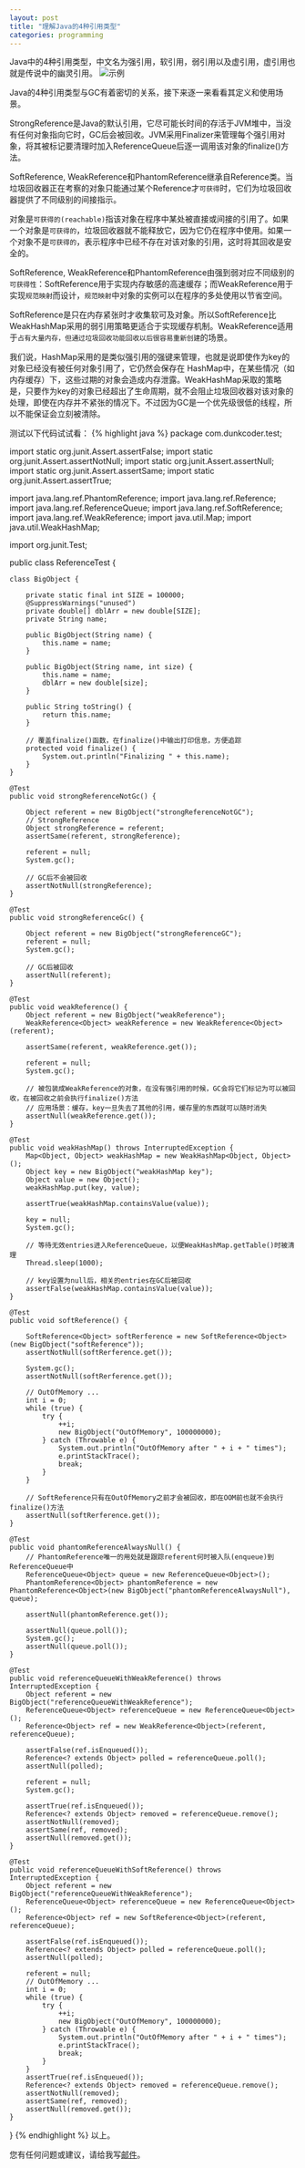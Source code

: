 ```yaml
---
layout: post
title: "理解Java的4种引用类型"
categories: programming
---
```

Java中的4种引用类型，中文名为强引用，软引用，弱引用以及虚引用，虚引用也就是传说中的幽灵引用。
![示例](/images/fourReferences.png)

Java的4种引用类型与GC有着密切的关系，接下来逐一来看看其定义和使用场景。

StrongReference是Java的默认引用，它尽可能长时间的存活于JVM堆中，当没有任何对象指向它时，GC后会被回收。JVM采用Finalizer来管理每个强引用对象，将其被标记要清理时加入ReferenceQueue后逐一调用该对象的finalize()方法。

SoftReference, WeakReference和PhantomReference继承自Reference类。当垃圾回收器正在考察的对象只能通过某个Reference才`可获得`时，它们为垃圾回收器提供了不同级别的间接指示。 

对象是`可获得的(reachable)`指该对象在程序中某处被直接或间接的引用了。如果一个对象是`可获得的`，垃圾回收器就不能释放它，因为它仍在程序中使用。如果一个对象不是`可获得的`，表示程序中已经不存在对该对象的引用，这时将其回收是安全的。 

SoftReference, WeakReference和PhantomReference由强到弱对应不同级别的`可获得性`：SoftReference用于实现内存敏感的高速缓存；而WeakReference用于实现`规范映射`而设计，`规范映射`中对象的实例可以在程序的多处使用以节省空间。

SoftReference是只在内存紧张时才收集软可及对象。所以SoftReference比WeakHashMap采用的弱引用策略更适合于实现缓存机制。WeakReference适用于`占有大量内存，但通过垃圾回收功能回收以后很容易重新创建`的场景。

我们说，HashMap采用的是类似强引用的强键来管理，也就是说即使作为key的对象已经没有被任何对象引用了，它仍然会保存在 HashMap中，在某些情况（如内存缓存）下，这些过期的对象会造成内存泄露。WeakHashMap采取的策略是，只要作为key的对象已经超出了生命周期，就不会阻止垃圾回收器对该对象的处理，即使在内存并不紧张的情况下。不过因为GC是一个优先级很低的线程，所以不能保证会立刻被清除。

测试以下代码试试看：
{% highlight java %}
package com.dunkcoder.test;

import static org.junit.Assert.assertFalse;
import static org.junit.Assert.assertNotNull;
import static org.junit.Assert.assertNull;
import static org.junit.Assert.assertSame;
import static org.junit.Assert.assertTrue;

import java.lang.ref.PhantomReference;
import java.lang.ref.Reference;
import java.lang.ref.ReferenceQueue;
import java.lang.ref.SoftReference;
import java.lang.ref.WeakReference;
import java.util.Map;
import java.util.WeakHashMap;

import org.junit.Test;

public class ReferenceTest {

	class BigObject {

		private static final int SIZE = 100000;
		@SuppressWarnings("unused")
		private double[] dblArr = new double[SIZE];
		private String name;

		public BigObject(String name) {
			this.name = name;
		}

		public BigObject(String name, int size) {
			this.name = name;
			dblArr = new double[size];
		}

		public String toString() {
			return this.name;
		}

		// 覆盖finalize()函数，在finalize()中输出打印信息，方便追踪
		protected void finalize() {
			System.out.println("Finalizing " + this.name);
		}
	}

	@Test
	public void strongReferenceNotGc() {

		Object referent = new BigObject("strongReferenceNotGC");
		// StrongReference
		Object strongReference = referent;
		assertSame(referent, strongReference);

		referent = null;
		System.gc();

		// GC后不会被回收
		assertNotNull(strongReference);
	}

	@Test
	public void strongReferenceGc() {

		Object referent = new BigObject("strongReferenceGC");
		referent = null;
		System.gc();

		// GC后被回收
		assertNull(referent);
	}

	@Test
	public void weakReference() {
		Object referent = new BigObject("weakReference");
		WeakReference<Object> weakReference = new WeakReference<Object>(referent);

		assertSame(referent, weakReference.get());

		referent = null;
		System.gc();

		// 被包装成WeakReference的对象，在没有强引用的时候，GC会将它们标记为可以被回收，在被回收之前会执行finalize()方法  
		// 应用场景：缓存，key一旦失去了其他的引用，缓存里的东西就可以随时消失
		assertNull(weakReference.get());
	}

	@Test
	public void weakHashMap() throws InterruptedException {
		Map<Object, Object> weakHashMap = new WeakHashMap<Object, Object>();
		Object key = new BigObject("weakHashMap key");
		Object value = new Object();
		weakHashMap.put(key, value);

		assertTrue(weakHashMap.containsValue(value));

		key = null;
		System.gc();

		// 等待无效entries进入ReferenceQueue，以便WeakHashMap.getTable()时被清理
		Thread.sleep(1000);

		// key设置为null后，相关的entries在GC后被回收
		assertFalse(weakHashMap.containsValue(value));
	}

	@Test
	public void softReference() {

		SoftReference<Object> softRerference = new SoftReference<Object>(new BigObject("softReference"));
		assertNotNull(softRerference.get());

		System.gc();
		assertNotNull(softRerference.get());

		// OutOfMemory ...
		int i = 0;
		while (true) {
			try {
				++i;
				new BigObject("OutOfMemory", 100000000);
			} catch (Throwable e) {
				System.out.println("OutOfMemory after " + i + " times");
				e.printStackTrace();
				break;
			}
		}

		// SoftReference只有在OutOfMemory之前才会被回收，即在OOM前也就不会执行finalize()方法
		assertNull(softRerference.get());
	}

	@Test
	public void phantomReferenceAlwaysNull() {
		// PhantomReference唯一的用处就是跟踪referent何时被入队(enqueue)到ReferenceQueue中
		ReferenceQueue<Object> queue = new ReferenceQueue<Object>();
		PhantomReference<Object> phantomReference = new PhantomReference<Object>(new BigObject("phantomReferenceAlwaysNull"), queue);

		assertNull(phantomReference.get());

		assertNull(queue.poll());
		System.gc();
		assertNull(queue.poll());
	}

	@Test
	public void referenceQueueWithWeakReference() throws InterruptedException {
		Object referent = new BigObject("referenceQueueWithWeakReference");
		ReferenceQueue<Object> referenceQueue = new ReferenceQueue<Object>();
		Reference<Object> ref = new WeakReference<Object>(referent, referenceQueue);

		assertFalse(ref.isEnqueued());
		Reference<? extends Object> polled = referenceQueue.poll();
		assertNull(polled);

		referent = null;
		System.gc();

		assertTrue(ref.isEnqueued());
		Reference<? extends Object> removed = referenceQueue.remove();
		assertNotNull(removed);
		assertSame(ref, removed);
		assertNull(removed.get());
	}

	@Test
	public void referenceQueueWithSoftReference() throws InterruptedException {
		Object referent = new BigObject("referenceQueueWithWeakReference");
		ReferenceQueue<Object> referenceQueue = new ReferenceQueue<Object>();
		Reference<Object> ref = new SoftReference<Object>(referent, referenceQueue);

		assertFalse(ref.isEnqueued());
		Reference<? extends Object> polled = referenceQueue.poll();
		assertNull(polled);

		referent = null;
		// OutOfMemory ...
		int i = 0;
		while (true) {
			try {
				++i;
				new BigObject("OutOfMemory", 100000000);
			} catch (Throwable e) {
				System.out.println("OutOfMemory after " + i + " times");
				e.printStackTrace();
				break;
			}
		}
		assertTrue(ref.isEnqueued());
		Reference<? extends Object> removed = referenceQueue.remove();
		assertNotNull(removed);
		assertSame(ref, removed);
		assertNull(removed.get());
	}

}
{% endhighlight %}
以上。

您有任何问题或建议，请给我写[邮件](mailto:yinwer81@gmail.com)。